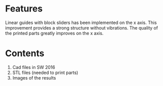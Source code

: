 # Features
Linear guides with block sliders has been implemented on the x axis. This improvement provides a strong structure without vibrations. 
The quality of the printed parts greatly improves on the x axis.
# Contents
1. Cad files in SW 2016
2. STL files (needed to print parts)
3. Images of the results
